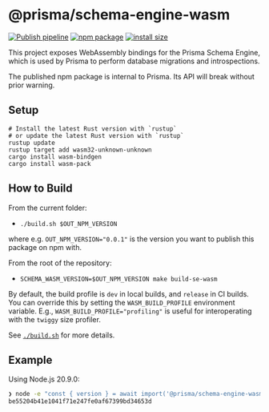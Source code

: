 # @prisma/schema-engine-wasm

[![Publish pipeline](https://github.com/prisma/prisma-engines/actions/workflows/publish-prisma-schema-engine-wasm.yml/badge.svg)](https://github.com/prisma/prisma-engines/actions/workflows/publish-prisma-schema-engine-wasm.yml)
[![npm package](https://img.shields.io/npm/v/@prisma/schema-engine-wasm/latest)](https://www.npmjs.com/package/@prisma/schema-engine-wasm)
[![install size](https://packagephobia.com/badge?p=@prisma/schema-engine-wasm)](https://packagephobia.com/result?p=@prisma/schema-engine-wasm)

This project exposes WebAssembly bindings for the Prisma Schema Engine, which is used by Prisma to perform database migrations and introspections.

The published npm package is internal to Prisma. Its API will break without prior warning.

## Setup

```
# Install the latest Rust version with `rustup`
# or update the latest Rust version with `rustup`
rustup update
rustup target add wasm32-unknown-unknown
cargo install wasm-bindgen
cargo install wasm-pack
```

## How to Build

From the current folder:

- `./build.sh $OUT_NPM_VERSION`

where e.g. `OUT_NPM_VERSION="0.0.1"` is the version you want to publish this package on npm with.

From the root of the repository:

- `SCHEMA_WASM_VERSION=$OUT_NPM_VERSION make build-se-wasm`

By default, the build profile is `dev` in local builds, and `release` in CI builds.
You can override this by setting the `WASM_BUILD_PROFILE` environment variable.
E.g., `WASM_BUILD_PROFILE="profiling"` is useful for interoperating with the `twiggy` size profiler.

See [`./build.sh`](./build.sh) for more details.

## Example

Using Node.js 20.9.0:

```bash
❯ node -e "const { version } = await import('@prisma/schema-engine-wasm'); console.log(version())" 
be55204b41e1041f71e247fe0af67399bd34653d
```
